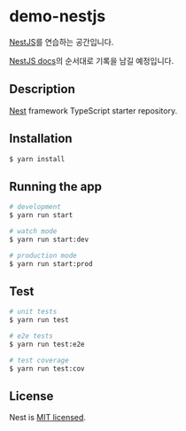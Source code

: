# demo-nestjs

[NestJS](https://nestjs.com/)를 연습하는 공간입니다.

[NestJS docs](https://docs.nestjs.com/)의 순서대로 기록을 남길 예정입니다.

## Description

[Nest](https://github.com/nestjs/nest) framework TypeScript starter repository.

## Installation

```bash
$ yarn install
```

## Running the app

```bash
# development
$ yarn run start

# watch mode
$ yarn run start:dev

# production mode
$ yarn run start:prod
```

## Test

```bash
# unit tests
$ yarn run test

# e2e tests
$ yarn run test:e2e

# test coverage
$ yarn run test:cov
```

## License

Nest is [MIT licensed](LICENSE).
